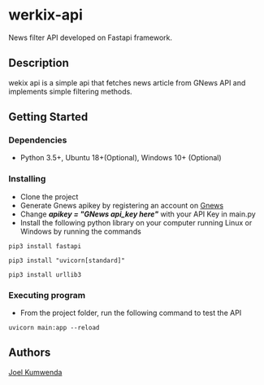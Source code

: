 # werkix-api

News filter API developed on Fastapi framework.

## Description

wekix api is a simple api that fetches news article from GNews API and implements simple filtering methods.

## Getting Started

### Dependencies

* Python 3.5+, Ubuntu 18+(Optional), Windows 10+ (Optional)

### Installing

* Clone the project
* Generate Gnews apikey by registering an account on [Gnews](https://gnews.io/)
* Change ***apikey = "GNews api_key here"*** with your API Key in main.py
* Install the following python library on your computer running Linux or Windows by running the commands 
```
pip3 install fastapi

pip3 install "uvicorn[standard]"

pip3 install urllib3
```

### Executing program
* From the project folder, run the following command to test the API
```
uvicorn main:app --reload
```
## Authors
[Joel Kumwenda](https://www.linkedin.com/in/joel-kumwenda/)
